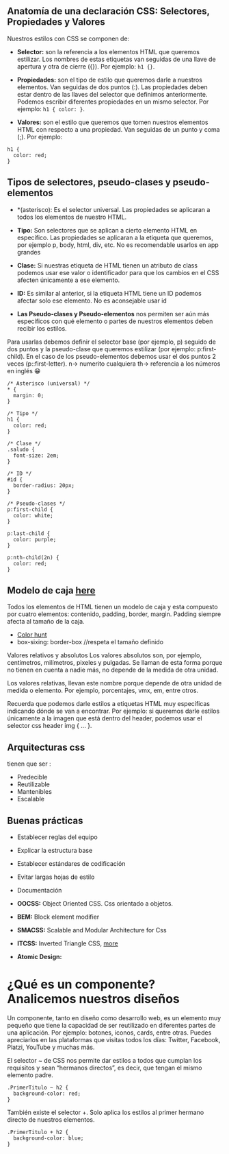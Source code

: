 

## Anatomía de una declaración CSS: Selectores, Propiedades y Valores

Nuestros estilos con CSS se componen de:

* **Selector:** son la referencia a los elementos HTML que queremos estilizar. Los nombres de estas etiquetas van seguidas de una llave de apertura y otra de cierre ({}). Por ejemplo: `h1 {}`.

* **Propiedades:** son el tipo de estilo que queremos darle a nuestros elementos. Van seguidas de dos puntos (:). Las propiedades deben estar dentro de las llaves del selector que definimos anteriormente. Podemos escribir diferentes propiedades en un mismo selector. Por ejemplo: `h1 { color: }`.

* **Valores:** son el estilo que queremos que tomen nuestros elementos HTML con respecto a una propiedad. Van seguidas de un punto y coma (;). Por ejemplo: 

```
h1 {
  color: red;
}
```

## Tipos de selectores, pseudo-clases y pseudo-elementos
* *(asterisco): Es el selector universal. Las propiedades se aplicaran a todos los elementos de nuestro HTML.

* **Tipo:** Son selectores que se aplican a cierto elemento HTML en específico. Las propiedades se aplicaran a la etiqueta que queremos, por ejemplo p, body, html, div, etc. No es recomendable usarlos en app grandes

* **Clase:** Si nuestras etiqueta de HTML tienen un atributo de class podemos usar ese valor o identificador para que los cambios en el CSS afecten únicamente a ese elemento.

* **ID:** Es similar al anterior, si la etiqueta HTML tiene un ID podemos afectar solo ese elemento. No es aconsejable usar id

* **Las Pseudo-clases y Pseudo-elementos** nos permiten ser aún más específicos con qué elemento o partes de nuestros elementos deben recibir los estilos.

Para usarlas debemos definir el selector base (por ejemplo, p) seguido de dos puntos y la pseudo-clase que queremos estilizar (por ejemplo: p:first-child). En el caso de los pseudo-elementos debemos usar el dos puntos 2 veces (p::first-letter).
n-> numerito cualquiera
th-> referencia a los números en inglés
😁

```
/* Asterisco (universal) */
* {
  margin: 0;
}

/* Tipo */
h1 {
  color: red;
}

/* Clase */
.saludo {
  font-size: 2em;
}

/* ID */
#id {
  border-radius: 20px;
}

/* Pseudo-clases */
p:first-child {
  color: white;
}

p:last-child {
  color: purple;
}

p:nth-child(2n) {
  color: red;
}
```

## Modelo de caja [here](https://devcode.la/tutoriales/modelo-caja-css/)
Todos los elementos de HTML tienen un modelo de caja y esta compuesto por cuatro elementos: contenido, padding, border, margin.
Padding siempre afecta al tamaño de la caja.

* [Color hunt](https://colorhunt.co/)
* box-sixing: border-box //respeta el tamaño definido

Valores relativos y absolutos
Los valores absolutos son, por ejemplo, centímetros, milímetros, pixeles y pulgadas. Se llaman de esta forma porque no tienen en cuenta a nadie más, no depende de la medida de otra unidad.

Los valores relativas, llevan este nombre porque depende de otra unidad de medida o elemento. Por ejemplo, porcentajes, vmx, em, entre otros.

Recuerda que podemos darle estilos a etiquetas HTML muy específicas indicando dónde se van a encontrar. Por ejemplo: si queremos darle estilos únicamente a la imagen que está dentro del header, podemos usar el selector css header img { ... }.

## Arquitecturas css
tienen que ser :
 * Predecible
 * Reutilizable
 * Mantenibles
 * Escalable

 ## Buenas prácticas 

 * Establecer reglas del equipo
 * Explicar la estructura base
 * Establecer estándares de codificación
 * Evitar largas hojas de estilo
 * Documentación


* **OOCSS:** Object Oriented CSS. Css orientado a objetos. 
* **BEM:** Block element modifier 
* **SMACSS:** Scalable and Modular Architecture for Css
* **ITCSS:** Inverted Triangle CSS, [more](https://www.xfive.co/blog/itcss-scalable-maintainable-css-architecture/)
* **Atomic Design:**


# ¿Qué es un componente? Analicemos nuestros diseños

Un componente, tanto en diseño como desarrollo web, es un elemento muy pequeño que tiene la capacidad de ser reutilizado en diferentes partes de una aplicación. Por ejemplo: botones, iconos, cards, entre otras. Puedes apreciarlos en las plataformas que visitas todos los días: Twitter, Facebook, Platzi, YouTube y muchas más.

El selector ~ de CSS nos permite dar estilos a todos que cumplan los requisitos y sean “hermanos directos”, es decir, que tengan el mismo elemento padre.

```
.PrimerTitulo ~ h2 {
  background-color: red;
}
```


También existe el selector +. Solo aplica los estilos al primer hermano directo de nuestros elementos.

```
.PrimerTitulo + h2 {
  background-color: blue;
}
```
